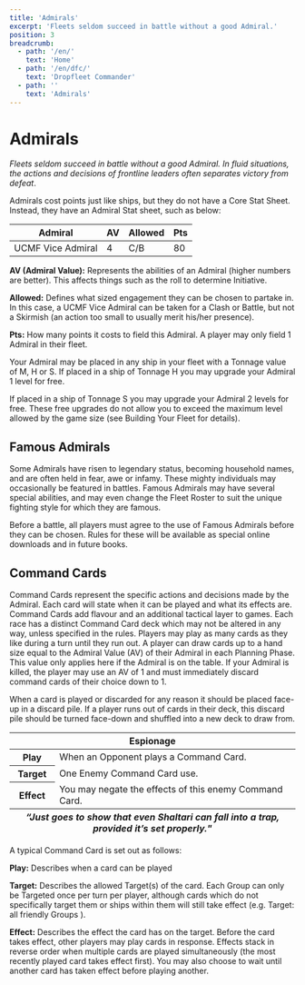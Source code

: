 ```yaml
---
title: 'Admirals'
excerpt: 'Fleets seldom succeed in battle without a good Admiral.'
position: 3
breadcrumb:
  - path: '/en/'
    text: 'Home'
  - path: '/en/dfc/'
    text: 'Dropfleet Commander'
  - path: ''
    text: 'Admirals'
---
```


# Admirals

_Fleets seldom succeed in battle without a good Admiral. In fluid situations, the actions and decisions of frontline leaders often separates victory from defeat_.

Admirals cost points just like ships, but they do not have a Core Stat Sheet. Instead, they have an Admiral Stat sheet, such as below:

<table>
  <thead>
    <th>Admiral</th>
    <th>AV</th>
    <th>Allowed</th>
    <th>Pts</th>
  </thead>
  <tbody>
    <tr>
      <td>UCMF Vice Admiral</td>
      <td>4</td>
      <td>C/B</td>
      <td>80</td>
    </tr>
  </tbody>
</table>

**AV (Admiral Value):** Represents the abilities of an Admiral (higher numbers are better). This affects things such as the roll to determine Initiative.

**Allowed:** Defines what sized engagement they can be chosen to partake in. In this case, a UCMF Vice Admiral can be taken for a Clash or Battle, but not a Skirmish (an action too small to usually merit his/her presence).

**Pts:** How many points it costs to field this Admiral. A player may only field 1 Admiral in their fleet.

Your Admiral may be placed in any ship in your fleet with a Tonnage value of M, H or S. If placed in a ship of Tonnage H you may upgrade your Admiral 1 level for free.

If placed in a ship of Tonnage S you may upgrade your Admiral 2 levels for free. These free upgrades do not allow you to exceed the maximum level allowed by the game size (see Building Your Fleet for details).

## Famous Admirals

Some Admirals have risen to legendary status, becoming household names, and are often held in fear, awe or infamy. These mighty individuals may occasionally be featured in battles. Famous Admirals may have several special abilities, and may even change the Fleet Roster to suit the unique fighting style for which they are famous.

Before a battle, all players must agree to the use of Famous Admirals before they can be chosen. Rules for these will be available as special online downloads and in future books.

## Command Cards

Command Cards represent the specific actions and decisions made by the Admiral. Each card will state when it can be played and what its effects are. Command Cards add flavour and an additional tactical layer to games. Each race has a distinct Command Card deck which may not be altered in any way, unless specified in the rules. Players may play as many cards as they like during a turn until they run out. A player can draw cards up to a hand size equal to the Admiral Value (AV) of their Admiral in each Planning Phase. This value only applies here if the Admiral is on the table. If your Admiral is killed, the player may use an AV of 1 and must immediately discard command cards of their choice down to 1.

When a card is played or discarded for any reason it should be placed face-up in a discard pile. If a player runs out of cards in their deck, this discard pile should be turned face-down and shuffled into a new deck to draw from.

<table>
  <thead>
    <th colspan="2">Espionage</th>
  </thead>
  <tbody>
    <tr>
      <th>Play</th>
      <td>When an Opponent plays a Command Card.</td>
    </tr>
    <tr>
      <th>Target</th>
      <td>One Enemy Command Card use.</td>
    </tr>
    <tr>
      <th>Effect</th>
      <td>You may negate the effects of this enemy Command Card.</td>
    </tr>
    <tfoot>
      <th colspan="2"><em>“Just goes to show that even Shaltari can fall into a trap, provided it’s set properly."</em></th>
    </tfoot>
  </tbody>
</table>

A typical Command Card is set out as follows:

**Play:** Describes when a card can be played

**Target:** Describes the allowed Target(s) of the card. Each Group can only be Targeted once per turn per player, although cards which do not specifically target them or ships within them will still take effect (e.g.  Target: all friendly Groups ).

**Effect:** Describes the effect the card has on the target. Before the card takes effect, other players may play cards in response. Effects stack in reverse order when multiple cards are played simultaneously (the most recently played card takes effect first). You may also choose to wait until another card has taken effect before playing another.
